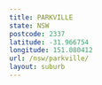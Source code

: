 ```yaml
---
title: PARKVILLE
state: NSW
postcode: 2337
latitude: -31.966754
longitude: 151.080412
url: /nsw/parkville/
layout: suburb
---
```

